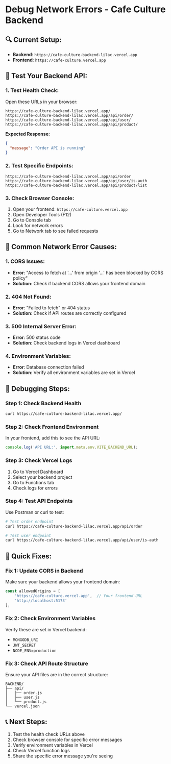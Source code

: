 # Debug Network Errors - Cafe Culture Backend

## 🔍 **Current Setup:**
- **Backend**: `https://cafe-culture-backend-lilac.vercel.app`
- **Frontend**: `https://cafe-culture.vercel.app`

## 🧪 **Test Your Backend API:**

### **1. Test Health Check:**
Open these URLs in your browser:

```
https://cafe-culture-backend-lilac.vercel.app/
https://cafe-culture-backend-lilac.vercel.app/api/order/
https://cafe-culture-backend-lilac.vercel.app/api/user/
https://cafe-culture-backend-lilac.vercel.app/api/product/
```

**Expected Response:**
```json
{
  "message": "Order API is running"
}
```

### **2. Test Specific Endpoints:**
```
https://cafe-culture-backend-lilac.vercel.app/api/order
https://cafe-culture-backend-lilac.vercel.app/api/user/is-auth
https://cafe-culture-backend-lilac.vercel.app/api/product/list
```

### **3. Check Browser Console:**
1. Open your frontend: `https://cafe-culture.vercel.app`
2. Open Developer Tools (F12)
3. Go to Console tab
4. Look for network errors
5. Go to Network tab to see failed requests

## 🚨 **Common Network Error Causes:**

### **1. CORS Issues:**
- **Error**: "Access to fetch at '...' from origin '...' has been blocked by CORS policy"
- **Solution**: Check if backend CORS allows your frontend domain

### **2. 404 Not Found:**
- **Error**: "Failed to fetch" or 404 status
- **Solution**: Check if API routes are correctly configured

### **3. 500 Internal Server Error:**
- **Error**: 500 status code
- **Solution**: Check backend logs in Vercel dashboard

### **4. Environment Variables:**
- **Error**: Database connection failed
- **Solution**: Verify all environment variables are set in Vercel

## 🔧 **Debugging Steps:**

### **Step 1: Check Backend Health**
```bash
curl https://cafe-culture-backend-lilac.vercel.app/
```

### **Step 2: Check Frontend Environment**
In your frontend, add this to see the API URL:
```javascript
console.log('API URL:', import.meta.env.VITE_BACKEND_URL);
```

### **Step 3: Check Vercel Logs**
1. Go to Vercel Dashboard
2. Select your backend project
3. Go to Functions tab
4. Check logs for errors

### **Step 4: Test API Endpoints**
Use Postman or curl to test:
```bash
# Test order endpoint
curl https://cafe-culture-backend-lilac.vercel.app/api/order

# Test user endpoint
curl https://cafe-culture-backend-lilac.vercel.app/api/user/is-auth
```

## 🎯 **Quick Fixes:**

### **Fix 1: Update CORS in Backend**
Make sure your backend allows your frontend domain:
```javascript
const allowedOrigins = [
    'https://cafe-culture.vercel.app',  // Your frontend URL
    'http://localhost:5173'
];
```

### **Fix 2: Check Environment Variables**
Verify these are set in Vercel backend:
- `MONGODB_URI`
- `JWT_SECRET`
- `NODE_ENV=production`

### **Fix 3: Check API Route Structure**
Ensure your API files are in the correct structure:
```
BACKEND/
├── api/
│   ├── order.js
│   ├── user.js
│   └── product.js
└── vercel.json
```

## 📞 **Next Steps:**
1. Test the health check URLs above
2. Check browser console for specific error messages
3. Verify environment variables in Vercel
4. Check Vercel function logs
5. Share the specific error message you're seeing

